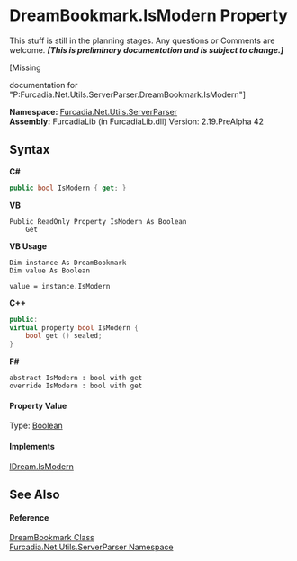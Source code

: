 # DreamBookmark.IsModern Property 
This stuff is still in the planning stages. Any questions or Comments are welcome. _**\[This is preliminary documentation and is subject to change.\]**_

\[Missing <summary> documentation for "P:Furcadia.Net.Utils.ServerParser.DreamBookmark.IsModern"\]

**Namespace:**&nbsp;<a href="N_Furcadia_Net_Utils_ServerParser">Furcadia.Net.Utils.ServerParser</a><br />**Assembly:**&nbsp;FurcadiaLib (in FurcadiaLib.dll) Version: 2.19.PreAlpha 42

## Syntax

**C#**<br />
``` C#
public bool IsModern { get; }
```

**VB**<br />
``` VB
Public ReadOnly Property IsModern As Boolean
	Get
```

**VB Usage**<br />
``` VB Usage
Dim instance As DreamBookmark
Dim value As Boolean

value = instance.IsModern

```

**C++**<br />
``` C++
public:
virtual property bool IsModern {
	bool get () sealed;
}
```

**F#**<br />
``` F#
abstract IsModern : bool with get
override IsModern : bool with get
```


#### Property Value
Type: <a href="http://msdn2.microsoft.com/en-us/library/a28wyd50" target="_blank">Boolean</a>

#### Implements
<a href="P_Furcadia_Net_DreamInfo_IDream_IsModern">IDream.IsModern</a><br />

## See Also


#### Reference
<a href="T_Furcadia_Net_Utils_ServerParser_DreamBookmark">DreamBookmark Class</a><br /><a href="N_Furcadia_Net_Utils_ServerParser">Furcadia.Net.Utils.ServerParser Namespace</a><br />